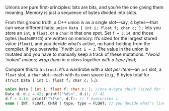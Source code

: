 
Unions are pure first-principles: bits are bits, and you’re the one giving them meaning. Memory is just a sequence of bytes divided into slots. 

From this ground truth, a C++ union is as a single slot—say, 4 bytes—that can wear different hats: `union Data { int i; float f; char c; };` lets you store an `int`, a `float`, or a `char` in that one spot. Set `f = 3.14`, and those bytes (`0x4048F5C3`) are written on memory. It’s sized for the largest stored value (`float`), and you decide what’s active, no hand-holding from the compiler. If you overwrite ``f
with `int i = 3`. The value in the union is mutated and you have to manually keep a track of these mutations. **Avoid 'naked’ unions; wrap them in a class together with a type field;*

Compare this to a `struct`: it’s a wardrobe with a slot *per item*—an `int` slot, a `float` slot, a `char` slot—each with its own space (e.g., 9 bytes total for `struct Data { int i; float f; char c; };`). 

```cpp
union Data { int i; float f; char c; }; //one 4-byte chunk (sized for float)
Data d; d.i = 42; printf("%d\n", d.i); // 42
d.f = 3.14; printf("%f\n", d.f); // f overwrites i
enum { INT, FLOAT, CHAR } type; type = FLOAT; // you decide what’s live.  
``` 
